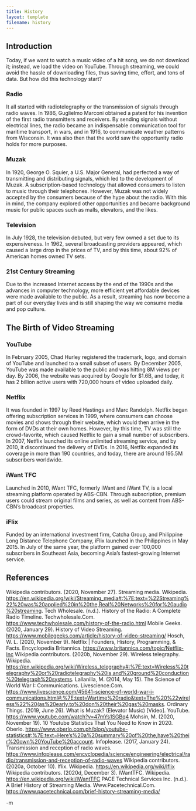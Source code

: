 ```yaml
---
title: History
layout: template
filename: history
--- 
```


## Introduction 
Today, if we want to watch a music video of a hit song, we do not download it; instead, we load the video on YouTube. Through streaming, 
we could avoid the hassle of downloading files, thus saving time, effort, and tons of data. But how did this technology start?

### Radio 
It all started with radiotelegraphy or the transmission of signals through radio waves. In 1986, Guglielmo Marconi obtained a patent for his invention 
of the first radio transmitters and receivers. By sending signals without electrical lines, the radio became an indispensable communication tool for 
maritime transport, in wars, and in 1916, to communicate weather patterns from Wisconsin. It was also then that the world saw the opportunity radio holds 
for more purposes.

### Muzak 
In 1920, George O. Squier, a U.S. Major General, had perfected a way of transmitting and distributing signals, which led to the development of Muzak. 
A subscription-based technology that allowed consumers to listen to music through their telephones. However, Muzak was not widely accepted by the consumers 
because of the hype about the radio. With this in mind, the company explored other opportunities and became background music for public spaces such as malls, 
elevators, and the likes.

### Television
In July 1928, the television debuted, but very few owned a set due to its expensiveness. In 1962, several broadcasting providers appeared, which caused 
a large drop in the prices of TV, and by this time, about 92% of American homes owned TV sets. 

### 21st Century Streaming 
Due to the increased Internet access by the end of the 1990s and the advances in computer technology, more efficient yet affordable devices were made available 
to the public. As a result, streaming has now become a part of our everyday lives and is still shaping the way we consume media and pop culture. 

## The Birth of Video Streaming 

### YouTube
In February 2005, Chad Hurley registered the trademark, logo, and domain of YouTube and launched to a small subset of users. By December 2005, YouTube was made available 
to the public and was hitting 8M views per day. By 2006, the website was acquired by Google for $1.6B, and today, it has 2 billion active users with 720,000 hours of video 
uploaded daily. 

### Netflix 
It was founded in 1997 by Reed Hastings and Marc Randolph. Netflix began offering subscription services in 1999, where consumers can choose movies and shows through their website, 
which would then arrive in the form of DVDs at their own homes. However, by this time, TV was still the crowd-favorite, which caused Netflix to gain a small number of subscribers.
In 2007, Netflix launched its online unlimited streaming service, and by 2010, it discontinued the delivery of DVDs. In 2016, Netflix expanded its coverage in more than 190 countries, 
and today, there are around 195.5M subscribers worldwide. 

### iWant TFC 
Launched in 2010, iWant TFC, formerly iWant and iWant TV, is a local streaming platform operated by ABS-CBN. Through subscription, premium users could stream original films and series, 
as well as content from ABS-CBN’s broadcast properties. 

### iFlix 
Funded by an international investment firm, Catcha Group, and Philippine Long Distance Telephone Company, iFlix launched in the Philippines in May 2015. In July of the same year, 
the platform gained over 100,000 subscribers in Southeast Asia, becoming Asia’s fastest-growing Internet service.

## References  

Wikipedia contributors. (2020, November 27). Streaming media. Wikipedia. https://en.wikipedia.org/wiki/Streaming_media#:%7E:text=%22Streaming%22%20was%20applied%20in%20the,Real%20Networks%20for%20audio%20streaming.
Tech Wholesale. (n.d.). History of the Radio: A Complete Radio Timeline. Techwholesale.Com. https://www.techwholesale.com/history-of-the-radio.html 
Mobile Geeks. (2020, January 29). History of Video Streaming. https://www.mobilegeeks.com/article/history-of-video-streaming/ 
Hosch, W. L. (2020, November 9). Netflix | Founders, History, Programming, & Facts. Encyclopedia Britannica. https://www.britannica.com/topic/Netflix-Inc 
Wikipedia contributors. (2020b, November 29). Wireless telegraphy. Wikipedia. https://en.wikipedia.org/wiki/Wireless_telegraphy#:%7E:text=Wireless%20telegraphy%20or%20radiotelegraphy%20is,and%20ground%20conduction%20telegraph%20systems. 
Lallanilla, M. (2014, May 15). The Science of World War I: Communications. Livescience.Com. https://www.livescience.com/45641-science-of-world-war-i-communications.html#:%7E:text=Wartime%20radio&text=The%20%22wireless%22%20(as%20early,to%20don%20their%20gas%20masks.
Ordinary Things. (2019, June 26). What is Muzak? (Elevator Music) [Video]. YouTube. https://www.youtube.com/watch?v=47mYs1SGBq4 
Mohsin, M. (2020, November 19). 10 Youtube Statistics That You Need to Know in 2020. Oberlo. https://www.oberlo.com.ph/blog/youtube-statistics#:%7E:text=Here’s%20a%20summary%20of%20the,have%20their%20own%20YouTube%20account. 
Infoplease. (2017, January 24). Transmission and reception of radio waves. https://www.infoplease.com/encyclopedia/science/engineering/electrical/radio/transmission-and-reception-of-radio-waves 
Wikipedia contributors. (2020a, October 10). Iflix. Wikipedia. https://en.wikipedia.org/wiki/Iflix
Wikipedia contributors. (2020d, December 3). IWantTFC. Wikipedia. https://en.wikipedia.org/wiki/IWantTFC 
PACE Technical Services Inc. (n.d.). A Brief History of Streaming Media. Www.Pacetechnical.Com. https://www.pacetechnical.com/brief-history-streaming-media/  

-m
